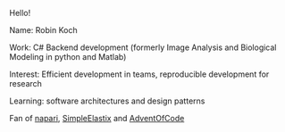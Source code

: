 Hello! 

Name: Robin Koch

Work: C# Backend development (formerly Image Analysis and Biological Modeling in python and Matlab)

Interest: Efficient development in teams, reproducible development for research

Learning: software architectures and design patterns

Fan of [napari](https://github.com/napari/napari), [SimpleElastix](https://github.com/SuperElastix/SimpleElastix) and [AdventOfCode](https://adventofcode.com/)





<!---
RobAnKo/RobAnKo is a ✨ special ✨ repository because its `README.md` (this file) appears on your GitHub profile.
You can click the Preview link to take a look at your changes.
--->
